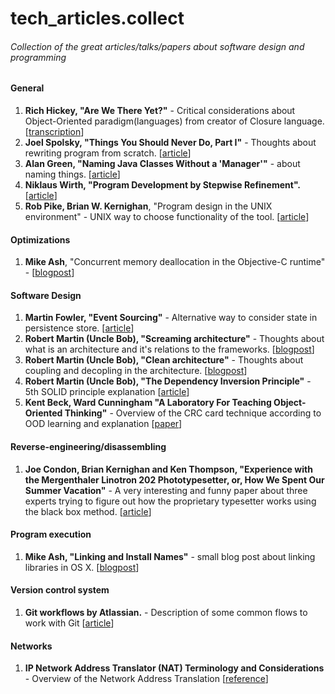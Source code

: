 # tech_articles.collect
###### Collection of the great articles/talks/papers about software design and programming

#### General

1. **Rich Hickey, "Are We There Yet?"** - Critical considerations about Object-Oriented paradigm(languages) from creator of Closure language.
[[transcription](https://github.com/matthiasn/talk-transcripts/blob/master/Hickey_Rich/AreWeThereYet.md)]
2. **Joel Spolsky, "Things You Should Never Do, Part I"** - Thoughts about rewriting program from scratch. [[article](http://www.joelonsoftware.com/articles/fog0000000069.html)]
3. **Alan Green, "Naming Java Classes Without a 'Manager'"** - about naming things. [[article](http://www.bright-green.com/blog/2003_02_25/naming_java_classes_without_a.html)]
4. **Niklaus Wirth, "Program Development by Stepwise Refinement".** 
[[article](http://sunnyday.mit.edu/16.355/wirth-refinement.html)]
5. **Rob Pike, Brian W. Kernighan**, "Program design in the UNIX environment" - UNIX way to choose functionality of the tool.
[[article](http://harmful.cat-v.org/cat-v/unix_prog_design.pdf)]

#### Optimizations

1. **Mike Ash**, "Concurrent memory deallocation in the Objective-C runtime" - [[blogpost](https://www.mikeash.com/pyblog/friday-qa-2015-05-29-concurrent-memory-deallocation-in-the-objective-c-runtime.html)]

#### Software Design

1. **Martin Fowler, "Event Sourcing"** - Alternative way to consider state in persistence store. [[article](http://martinfowler.com/eaaDev/EventSourcing.html)]
2. **Robert Martin (Uncle Bob), "Screaming architecture"** - Thoughts about what is an architecture and it's relations to the frameworks. [[blogpost](http://blog.8thlight.com/uncle-bob/2011/09/30/Screaming-Architecture.html)]
3. **Robert Martin (Uncle Bob), "Clean architecture"** - Thoughts about coupling and decopling in the architecture. [[blogpost](https://blog.8thlight.com/uncle-bob/2011/11/22/Clean-Architecture.html)]
4. **Robert Martin (Uncle Bob), "The Dependency Inversion Principle"** - 5th SOLID principle explanation [[article](http://mil-oss.org/resources/objectmentor_design-principles-and-design-patterns.pdf)]
5. **Kent Beck, Ward Cunningham  "A Laboratory For Teaching Object-Oriented Thinking"** - Overview of the CRC card technique according to OOD learning and explanation [[paper](http://c2.com/doc/oopsla89/paper.html)]

#### Reverse-engineering/disassembling

1. **Joe Condon, Brian Kernighan and Ken Thompson, "Experience with the Mergenthaler Linotron 202 Phototypesetter, or, How We Spent Our Summer Vacation"** - A very interesting and funny paper about three experts trying to figure out how the proprietary typesetter works using the black box method. [[article](http://doc.cat-v.org/unix/typesetting/digital-restoration-and-typesetter-forensics/summer.reconstructed.pdf)]

#### Program execution

1. **Mike Ash, "Linking and Install Names"** - small blog post about linking libraries in OS X. [[blogpost](https://www.mikeash.com/pyblog/friday-qa-2009-11-06-linking-and-install-names.html)]

#### Version control system

1. **Git workflows by Atlassian.** - Description of some common flows to work with Git  [[article](https://www.atlassian.com/git/tutorials/comparing-workflows/)]

#### Networks

1. **IP Network Address Translator (NAT) Terminology and Considerations** - Overview of the Network Address Translation [[reference](https://tools.ietf.org/html/rfc2663)]
